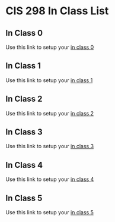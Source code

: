 # CIS 298 In Class List

## In Class 0
Use this link to setup your [in class 0](https://classroom.github.com/a/O57WQlm-)

## In Class 1
Use this link to setup your [in class 1](https://classroom.github.com/a/aoiQaKgH)

## In Class 2
Use this link to setup your [in class 2](https://classroom.github.com/a/ZS9-hxnb)

## In Class 3
Use this link to setup your [in class 3](https://classroom.github.com/a/Sjs4XtMO)

## In Class 4
Use this link to setup your [in class 4](https://classroom.github.com/a/DiYrXVTa)

## In Class 5
Use this link to setup your [in class 5](https://classroom.github.com/a/u6mHH_2L)
